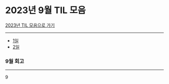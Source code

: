 # 2023년 9월 TIL 모음

[2023년 TIL 모음으로 가기](../2023년_TIL_모음.md)

---
- [1일](1.md)
- [2일](2.md)



### 9월 회고

---
9
